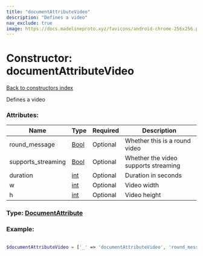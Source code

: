 ```yaml
---
title: "documentAttributeVideo"
description: "Defines a video"
nav_exclude: true
image: https://docs.madelineproto.xyz/favicons/android-chrome-256x256.png
---
```

# Constructor: documentAttributeVideo  
[Back to constructors index](/API_docs/constructors/index.html)



Defines a video

### Attributes:

| Name     |    Type       | Required | Description |
|----------|---------------|----------|-------------|
|round\_message|[Bool](/API_docs/types/Bool.html) | Optional|Whether this is a round video|
|supports\_streaming|[Bool](/API_docs/types/Bool.html) | Optional|Whether the video supports streaming|
|duration|[int](/API_docs/types/int.html) | Optional|Duration in seconds|
|w|[int](/API_docs/types/int.html) | Optional|Video width|
|h|[int](/API_docs/types/int.html) | Optional|Video height|



### Type: [DocumentAttribute](/API_docs/types/DocumentAttribute.html)


### Example:

```php

$documentAttributeVideo = ['_' => 'documentAttributeVideo', 'round_message' => Bool, 'supports_streaming' => Bool, 'duration' => int, 'w' => int, 'h' => int];
```  
